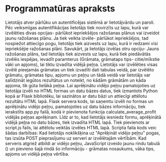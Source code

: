 # Programmatūras apraksts

Lietotājs atver pārlūku un autentificējas sistēmā ar lietotājvārdu un paroli. Pēc veiksmīgas autentifikācijas lietotājs tiek novirzīts uz lapu,
kurā var izvēlēties divas opcijas- pārlūkot iepriekšējos ražošanas plānus vai izveidot jaunu ražošanas plānu. Ja tiek veikta izvēle- pārlūkot 
iepriekšējos, tad nospiežot attiecīgo pogu, lietotājs tiek aizvests uz lapu, kurā ir redzami visi iepriekšējie ražošanas plāni. Savukārt, ja 
lietotājs izvēlas otru opciju- Jauns ražošanas plāns, tad lietotājs tiek aizvests uz lapu, kurā tiek piedāvātās izvēlēs iespējas, ievadīt 
paramterus (Grāmata, grāmataps tips- citie/mīkstie vāki un apjoms), lai tiktu izvadīta vidējā peļņa. Lietotājs var izvēlēties visas izvēlē 
pieejamās grāmatas un tiek izvadīti dati tabulas veidā, par izvēlēto grāmatu, grāmatas tipu, apjomu un peļņu un tādā veidā var lietotājs var
salīdzināt iegūtos rezultātus un noteikt, no kādām grāmātām un kāda apjoma, tik gūta lielākā peļņa. 
	Lai aprēķinātu vidējo peļņu pamatojoties uz lietotāja izvēli no HTML formas un datu bāzes datus, tiek izmantots Python kopā ar 
Flask bibliotēku, lai sazinātos ar datu bāzi un attiecīgi attēlotu rezultātu HTML lapā. Flask servera kods, lai saņemtu izvēli no formas un
aprēķinātu vidējo peļņu, pamatojoties uz datu bāzes informāciju, tiek ierakstīts app.py failā, kodā ir pievienota funkcija calculate_average_profit
vidējās peļņas aprēķinam. Līdz ar to, kad lietotājs iesniedz formu, aprēķinātā vidējā peļņa no datu bāzes, tiek izvadīta HTML lapā. Tiek pievienots
ar script.js fails, lai attēlotu veiktās izvēles HTML lapā. Scripta faila kods veic šādas darbības: Kad lietotājs noklikšķina uz "Aprēķināt vidējo peļņu" 
pogas, tas izsūta POST pieprasījumu uz serveri ar izvēlētajām vērtībām. Kad serveris atgriež atbildi ar vidējo peļņu, JavaScript izveido jaunu rindu 
tabulā (<tr>) un pievieno šajā rindā šo informāciju - grāmatas nosaukums, vāka tips, apjoms un vidējā peļņa vērtība.
